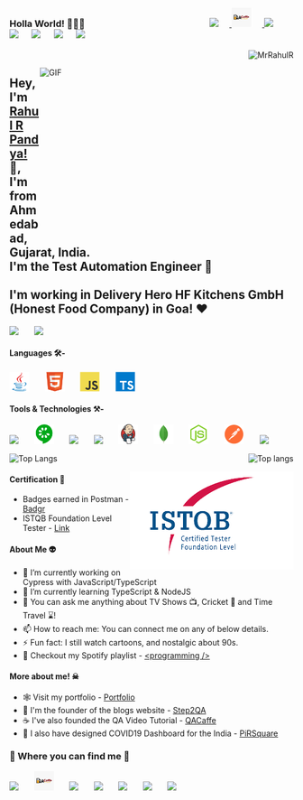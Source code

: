 ### Holla World! 👋🏼🎉  &nbsp;&nbsp;&nbsp;&nbsp;&nbsp;&nbsp;&nbsp;&nbsp;&nbsp;&nbsp;&nbsp;&nbsp;&nbsp;&nbsp;&nbsp;&nbsp;&nbsp;&nbsp;&nbsp;&nbsp;&nbsp;&nbsp;&nbsp;&nbsp;&nbsp;&nbsp;&nbsp;&nbsp;&nbsp;&nbsp;&nbsp;&nbsp;&nbsp;&nbsp;&nbsp;&nbsp;&nbsp;&nbsp;&nbsp;&nbsp;&nbsp;&nbsp;&nbsp;&nbsp;&nbsp;&nbsp;&nbsp;&nbsp;&nbsp;&nbsp;&nbsp;&nbsp;&nbsp;&nbsp;&nbsp; <a href="http://rahulrpandya.in/" target="_blank"> <img src="https://image.flaticon.com/icons/png/512/3719/3719350.png" width="35px"></a>&nbsp;&nbsp;&nbsp;&nbsp;&nbsp;<a href="http://qacaffe.com/" target="_blank"> <img src="https://github.com/MrRahulR/MrRahulR/blob/main/QACaffe-github.PNG" width="35px"></a>&nbsp;&nbsp;&nbsp;&nbsp;&nbsp;<a href="https://www.youtube.com/channel/UCGYkBJpNQBBLWbB1wfjVNhA" target="_blank"> <img src="https://image.flaticon.com/icons/svg/725/725300.svg" width="35px"></a>&nbsp;&nbsp;&nbsp;&nbsp;&nbsp; <a href="https://www.linkedin.com/in/rahulrpandya/" target="_blank"><img src="https://image.flaticon.com/icons/svg/2111/2111465.svg" width="35px"></a>&nbsp;&nbsp;&nbsp;&nbsp;&nbsp; <a href="https://twitter.com/Rahul_RPandya" target="_blank"><img src="https://image.flaticon.com/icons/svg/2111/2111703.svg" width="35px"></a>&nbsp;&nbsp;&nbsp;&nbsp;&nbsp; <a href="https://www.quora.com/profile/Rahul-R-Pandya-2" target="_blank"><img src="https://image.flaticon.com/icons/png/512/725/725333.png" width="35px"></a>&nbsp;&nbsp;&nbsp;&nbsp;&nbsp; <a href="https://www.instagram.com/null.is.my.name/" target="_blank"><img src="https://image.flaticon.com/icons/svg/2111/2111421.svg" width="35px"></a>


<img align="right" src="https://komarev.com/ghpvc/?username=MrRahulR&label=Profile Views&color=brightgreen&style=plastic" alt="MrRahulR" /> </a> <br>

<img align="right" alt="GIF" src="https://i.pinimg.com/originals/50/83/e0/5083e0a2a7dcaae07c142e8b87036a27.gif?raw=true" width="450" height="300" />

## Hey, I'm [Rahul R Pandya!](http://rahulrpandya.in/) 👋, I'm from Ahmedabad, Gujarat, India. <br> I'm the Test Automation Engineer 🔨 <br><br> I'm working in Delivery Hero HF Kitchens GmbH (Honest Food Company) in Goa! ❤  <br>
<a href="https://www.honestfoodcompany.de/" target="_blank"><img src="https://www.honestfoodcompany.de/static/header_logo_transparent-0445e33fe90a53040676de062fbf1293.png" width="50px"></a> &nbsp;&nbsp;&nbsp;&nbsp;&nbsp; <a href="https://www.deliveryhero.com/" target="_blank"><img src="https://www.deliveryhero.com/wp-content/uploads/2019/08/DH-ICON.png" width="35px"></a>

#### Languages 🛠- 
<img src="https://github.com/devicons/devicon/blob/master/icons/java/java-original.svg" width="35px"> &nbsp;&nbsp;&nbsp;&nbsp;&nbsp;
<img src="https://github.com/devicons/devicon/blob/master/icons/html5/html5-original.svg" width="35px"> &nbsp;&nbsp;&nbsp;&nbsp;&nbsp;
<img src="https://github.com/devicons/devicon/blob/master/icons/javascript/javascript-original.svg" width="35px">  &nbsp;&nbsp;&nbsp;&nbsp;&nbsp;
<img src="https://github.com/devicons/devicon/blob/master/icons/typescript/typescript-original.svg" width="35px"> &nbsp;&nbsp;&nbsp;&nbsp;&nbsp;

#### Tools & Technologies ⚒- 
<img src="https://cdn.worldvectorlogo.com/logos/selenium-logo.svg" width="35px"> &nbsp;&nbsp;&nbsp;&nbsp;&nbsp;
<img src="https://github.com/devicons/devicon/blob/master/icons/cucumber/cucumber-plain.svg" width="35px"> &nbsp;&nbsp;&nbsp;&nbsp;&nbsp;
<img src="https://pics.freeicons.io/uploads/icons/png/3556671901536211770-512.png" width="35px"> &nbsp;&nbsp;&nbsp;&nbsp;&nbsp;
<img src="https://cdn.worldvectorlogo.com/logos/appium.svg" width="35px"> &nbsp;&nbsp;&nbsp;&nbsp;&nbsp;
<img src="https://github.com/devicons/devicon/blob/master/icons/jenkins/jenkins-original.svg" width="35px">  &nbsp;&nbsp;&nbsp;&nbsp;&nbsp;
<img src="https://github.com/devicons/devicon/blob/master/icons/mongodb/mongodb-original.svg" width="35px"> &nbsp;&nbsp;&nbsp;&nbsp;&nbsp;
<img src="https://github.com/devicons/devicon/blob/master/icons/nodejs/nodejs-original.svg" width="35px"> &nbsp;&nbsp;&nbsp;&nbsp;&nbsp;
<img src="https://raw.githubusercontent.com/MrRahulR/MrRahulR/main/postman-logo-removebg-preview.png" width="35px"> &nbsp;&nbsp;&nbsp;&nbsp;&nbsp;
<img src="https://seeklogo.com/images/G/google-cloud-logo-ADE788217F-seeklogo.com.png" width="40px" >

![Top Langs](https://github-readme-stats.vercel.app/api/top-langs/?username=MrRahulR&show_icons=true&theme=radical)
<img align="right" alt="Top langs" src="https://github-readme-stats.vercel.app/api?username=MrRahulR&count_private=true&show_icons=true&theme=radical"/>

<img align="right" alt="ISTQB" src="https://raw.githubusercontent.com/MrRahulR/MrRahulR/main/download__1_-removebg-preview.png"/>

#### Certification 📃
- Badges earned in Postman - [Badgr](https://api.badgr.io/public/collections/a0b0123aa052099339ccc763e4a81637)
- ISTQB Foundation Level Tester - [Link](https://www.istqb.org/)

#### About Me 👽
- 🔭 I’m currently working on Cypress with JavaScript/TypeScript
- 🌱 I’m currently learning TypeScript & NodeJS
- 💬 You can ask me anything about TV Shows 📺, Cricket 🏏 and Time Travel ⌛!
- 📫 How to reach me: You can connect me on any of below details. 
- ⚡ Fun fact: I still watch cartoons, and nostalgic about 90s.
- 🎵 Checkout my Spotify playlist - <a href='https://open.spotify.com/playlist/2nBFAh7x6NezlDqBmbqCB0' target="_blank"> &lt;programming /&gt; </a> 

#### More about me! ☠
- 🕸 Visit my portfolio - [Portfolio](https://www.rahulrpandya.in/)
- 📄 I'm the founder of the blogs website - [Step2QA](http://step2qa.com/)
- ☕ I've also founded the QA Video Tutorial - [QACaffe](http://qacaffe.com/)
- 🦠 I also have designed COVID19 Dashboard for the India - [PiRSquare](https://pi-covid19.herokuapp.com/)

### 🚀 Where you can find me 📝

<a href="http://rahulrpandya.in/" target="_blank"> <img src="https://image.flaticon.com/icons/png/512/3719/3719350.png" width="35px"></a>
&nbsp;&nbsp;&nbsp;&nbsp;&nbsp; 
<a href="http://qacaffe.com/" target="_blank"> <img src="https://github.com/MrRahulR/MrRahulR/blob/main/QACaffe-github.PNG" width="35px"></a>
&nbsp;&nbsp;&nbsp;&nbsp;&nbsp; 
<a href="https://www.youtube.com/channel/UCGYkBJpNQBBLWbB1wfjVNhA" target="_blank"> <img src="https://image.flaticon.com/icons/svg/725/725300.svg" width="35px"></a> &nbsp;&nbsp;&nbsp;&nbsp;&nbsp; 
<a href="https://www.linkedin.com/in/rahulrpandya/" target="_blank"><img src="https://image.flaticon.com/icons/svg/2111/2111465.svg" width="35px"></a> &nbsp;&nbsp;&nbsp;&nbsp;&nbsp; 
<a href="https://twitter.com/Rahul_RPandya" target="_blank"><img src="https://image.flaticon.com/icons/svg/2111/2111703.svg" width="35px"></a> 
&nbsp;&nbsp;&nbsp;&nbsp;&nbsp; 
<a href="https://www.quora.com/profile/Rahul-R-Pandya-2" target="_blank"><img src="https://image.flaticon.com/icons/png/512/725/725333.png" width="35px"></a> &nbsp;&nbsp;&nbsp;&nbsp;&nbsp; 
<a href="https://www.instagram.com/null.is.my.name/" target="_blank"><img src="https://image.flaticon.com/icons/svg/2111/2111421.svg" width="35px"></a>
